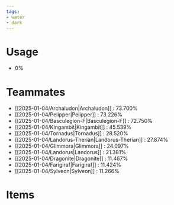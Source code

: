 ```yaml
---
tags:
- water
- dark
---
```

# Usage
- 0%
# Teammates
- [[2025-01-04/Archaludon|Archaludon]] : 73.700%
- [[2025-01-04/Pelipper|Pelipper]] : 73.226%
- [[2025-01-04/Basculegion-F|Basculegion-F]] : 72.750%
- [[2025-01-04/Kingambit|Kingambit]] : 45.539%
- [[2025-01-04/Tornadus|Tornadus]] : 28.520%
- [[2025-01-04/Landorus-Therian|Landorus-Therian]] : 27.874%
- [[2025-01-04/Glimmora|Glimmora]] : 24.097%
- [[2025-01-04/Landorus|Landorus]] : 21.381%
- [[2025-01-04/Dragonite|Dragonite]] : 11.467%
- [[2025-01-04/Farigiraf|Farigiraf]] : 11.424%
- [[2025-01-04/Sylveon|Sylveon]] : 11.266%
# Items